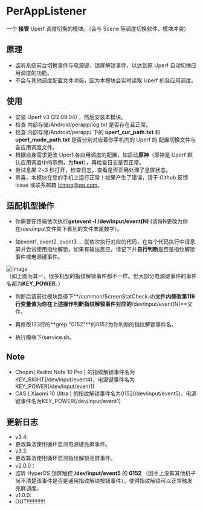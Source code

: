 # PerAppListener
一个 **接管** Uperf 调度切换的模块。（会与 Scene 等调度切换软件、模块冲突）  

## 原理
* 监听系统前台切换事件与电源键、锁屏解锁事件，以达到原 Uperf 自动切换应用调度的功能。
* 不会与其他调度配置文件冲突，因为本模块会实时读取 Uperf 的各应用调度。
  


## 使用
* 安装 Uperf v3 (22.09.04) ，然后安装本模块。
* 检查 内部存储/Android/perapp/log.txt 是否存在且正常。
* 检查 内部存储/Android/perapp/ 下的 **uperf_cur_path.txt** 和 **uperf_mode_path.txt** 是否分别对应着你手机内的 Uperf 的 配置切换文件与各应用调度文件。
* 根据自身需求更改 Uperf 各应用调度的配置，如启动**原神**（原神是 Uperf 默认应用调度中的示例，为**fast**），再检查日志是否正常。
* 尝试息屏 2~3 秒打开，检查日志，查看是否正确处理了息屏状态。
* 恭喜，本模块在您的手机上运行正常！如果产生了错误，请于 Github 反馈 Issue 或联系邮箱 himpq@qq.com。

## 适配机型操作
* 你需要在终端依次执行**getevent -l /dev/input/event(N)** (请将N更改为你在/dev/input文件夹下看到的文件末尾数字）。
  
* 如event1, event2, event3 ... 就依次执行对应的代码，在每个代码执行中请息屏并尝试使用指纹解锁，如果有输出反应，请记下并**自行判断**是否是指纹解锁事件或电源键事件。
  
![image](https://github.com/user-attachments/assets/4463778b-291e-4dc4-a3a8-9312f5d7cf12)  
（如上图为其一，很多机型的指纹解锁事件都不一样。但大部分电源键事件的事件名都为**KEY_POWER**。）  

* 判断后请前往模块路径下**/common/ScreenStatCheck.sh**文件内修改第119行变量值为你在上述操作判断指纹解锁事件对应的**/dev/input/event(N)**文件。
  
* 再修改133行的**grep "0152"**的0152为你判断的指纹解锁事件名。
  
* 执行模块下/service.sh。  

## Note
* Chopin( Redmi Note 10 Pro ) 的指纹解锁事件名为KEY_RIGHT(/dev/input/event4)，电源键事件名为KEY_POWER(/dev/input/event1)
* CAS   ( Xiaomi 10 Ultra   ) 的指纹解锁事件名为0152(/dev/input/event5)，电源键事件名为KEY_POWER(/dev/input/event1)

## 更新日志
* v3.4:
*   更改算法使用循环监测电源键亮屏事件。
* v3.2:
*   更改算法使用循环监测指纹解锁亮屏事件。
* v2.0.0：
*   监听 HyperOS 锁屏触控 **/dev/input/event5** 的 **0152** （因手上没有其他机子尚不清楚该事件是否是通用指纹解锁按钮事件），使得指纹解锁可以正常触发亮屏调度。
* v1.0.0:
*   OUT!!!!!!!!!!!!
